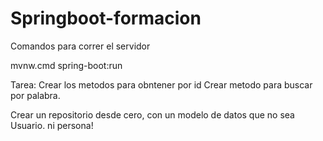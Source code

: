 # Springboot-formacion

Comandos para correr el servidor 

mvnw.cmd spring-boot:run


Tarea:
Crear los metodos para obntener por id
Crear metodo para buscar por palabra. 


Crear un repositorio desde cero, con un modelo de datos que no sea Usuario. ni persona! 

